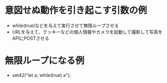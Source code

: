 # 意図せぬ動作を引き起こす引数の例

- while(true)などを与えて実行させて無限ループさせる
- URLを与えて、クッキーなどの個人情報やカメラを起動して撮影して写真をAPIにPOSTさせる

# 無限ループになる例

- set42("let a; while(true) a");

